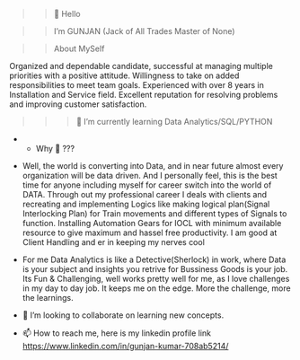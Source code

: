 >> 👋 Hello


>> I’m GUNJAN (Jack of All Trades Master of None)


>> About MySelf

Organized and dependable candidate, successful at managing multiple priorities with a positive attitude. Willingness to take on added responsibilities to meet team goals.
Experienced with over 8 years in Installation and Service field. Excellent reputation for resolving problems and improving customer satisfaction.


>>>🌱 I’m currently learning Data Analytics/SQL/PYTHON
- - Why 👀  ??? 
- Well, the world is converting into Data, and in near future almost every organization will be data driven. And I personally feel, this is the best time for anyone including myself for career switch into the world of DATA. Through out my professional career I  deals with clients and recreating and implementing Logics like making logical plan(Signal Interlocking Plan) for Train movements and different types of Signals to function. Installing Automation Gears for IOCL with minimum available resource to give maximum and hassel free productivity. I am good at Client Handling and er in keeping my nerves cool 
- For me Data Analytics is like a Detective(Sherlock) in work, where Data is your subject and insights you retrive for Bussiness Goods is your job. Its Fun & Challenging, well works pretty well for me, as I love challenges in my day to day job. It keeps me on the edge. More the challenge, more the learnings.

- 💞️ I’m looking to collaborate on learning new concepts.
- 📫 How to reach me, here is my linkedin profile link
https://www.linkedin.com/in/gunjan-kumar-708ab5214/

<!---
G-JK/G-JK is a ✨ special ✨ repository because its `README.md` (this file) appears on your GitHub profile.
You can click the Preview link to take a look at your changes.
--->
